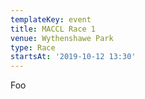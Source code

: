```yaml
---
templateKey: event
title: MACCL Race 1
venue: Wythenshawe Park
type: Race
startsAt: '2019-10-12 13:30'
---
```

Foo
